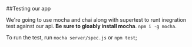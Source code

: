 ##Testing our app

We're going to use mocha and chai along with supertest to runt inegration test against our api. **Be sure to gloably install mocha**. `npm i -g mocha`. 

To run the test, run `mocha server/spec.js` or `npm test`;

